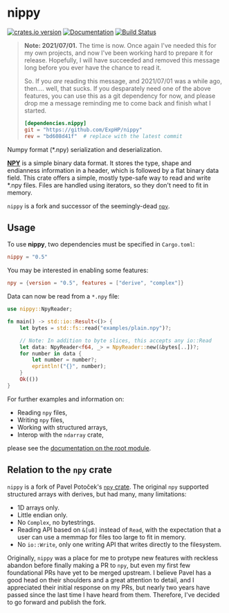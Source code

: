 # nippy

[![crates.io version](https://img.shields.io/crates/v/nippy.svg)](https://crates.io/crates/nippy) [![Documentation](https://docs.rs/nippy/badge.svg)](https://docs.rs/nippy/) [![Build Status](https://travis-ci.org/ExpHP/nippy.svg?branch=master)](https://travis-ci.org/ExpHP/nippy)


>  **Note: 2021/07/01.** The time is now.  Once again I've needed this for my own projects, and now I've been working hard to prepare it for release.  Hopefully, I will have succeeded and removed this message long before you ever have the chance to read it.
>
> So.  If you *are* reading this message, and 2021/07/01 was a while ago, then.... well, that sucks.  If you desparately need one of the above features, you can use this as a git dependency for now, and please drop me a message reminding me to come back and finish what I started.
>
> ```toml
> [dependencies.nippy]
> git = "https://github.com/ExpHP/nippy"
> rev = "bd608d41f"  # replace with the latest commit
> ```

Numpy format (*.npy) serialization and deserialization.

[**NPY**](https://docs.scipy.org/doc/numpy-dev/neps/npy-format.html) is a simple binary data format.
It stores the type, shape and endianness information in a header,
which is followed by a flat binary data field. This crate offers a simple, mostly type-safe way to
read and write *.npy files. Files are handled using iterators, so they don't need to fit in memory.

`nippy` is a fork and successor of the seemingly-dead [`npy`](https://github.com/potocpav/npy-rs).

## Usage

To use **nippy**, two dependencies must be specified in `Cargo.toml`:

```toml
nippy = "0.5"
```

You may be interested in enabling some features:

```toml
npy = {version = "0.5", features = ["derive", "complex"]}
```

Data can now be read from a `*.npy` file:

```rust
use nippy::NpyReader;

fn main() -> std::io::Result<()> {
    let bytes = std::fs::read("examples/plain.npy")?;

    // Note: In addition to byte slices, this accepts any io::Read
    let data: NpyReader<f64, _> = NpyReader::new(&bytes[..])?;
    for number in data {
        let number = number?;
        eprintln!("{}", number);
    }
    Ok(())
}
```

For further examples and information on:
* Reading `npy` files,
* Writing `npy` files,
* Working with structured arrays,
* Interop with the `ndarray` crate,

please see the [documentation on the root module](https://docs.rs/nippy).

## Relation to the `npy` crate

`nippy` is a fork of Pavel Potoček's [`npy` crate](https://github.com/potocpav/npy-rs).  The original `npy` supported structured arrays with derives, but had many, many limitations:

* 1D arrays only.
* Little endian only.
* No `Complex`, no bytestrings.
* Reading API based on `&[u8]` instead of `Read`, with the expectation that a user can use a memmap for files too large to fit in memory.
* No `io::Write`, only one writing API that writes directly to the filesystem.

Originally, `nippy` was a place for me to protype new features with reckless abandon before finally making a PR to `npy`, but even my first few foundational PRs have yet to be merged upstream.  I believe Pavel has a good head on their shoulders and a great attention to detail, and I appreciated their initial response on my PRs, but nearly two years have passed since the last time I have heard from them. Therefore, I've decided to go forward and publish the fork.
